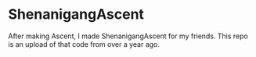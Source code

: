 # ShenanigangAscent
After making Ascent, I made ShenanigangAscent for my friends. This repo is an upload of that code from over a year ago.
